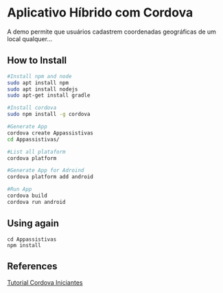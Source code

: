 # Aplicativo Híbrido com Cordova

A demo permite que usuários cadastrem coordenadas geográficas de um local qualquer...

## How to Install

```bash
#Install npm and node
sudo apt install npm
sudo apt install nodejs
sudo apt-get install gradle

#Install cordova
sudo npm install -g cordova

#Generate App
cordova create Appassistivas
cd Appassistivas/

#List all plataform
cordova platform

#Generate App for Adroind
cordova platform add android

#Run App
cordova build 
cordova run android

```

## Using again

```
cd Appassistivas
npm install 
```

## References

[Tutorial Cordova Iniciantes](https://cordova.apache.org/#getstarted)



